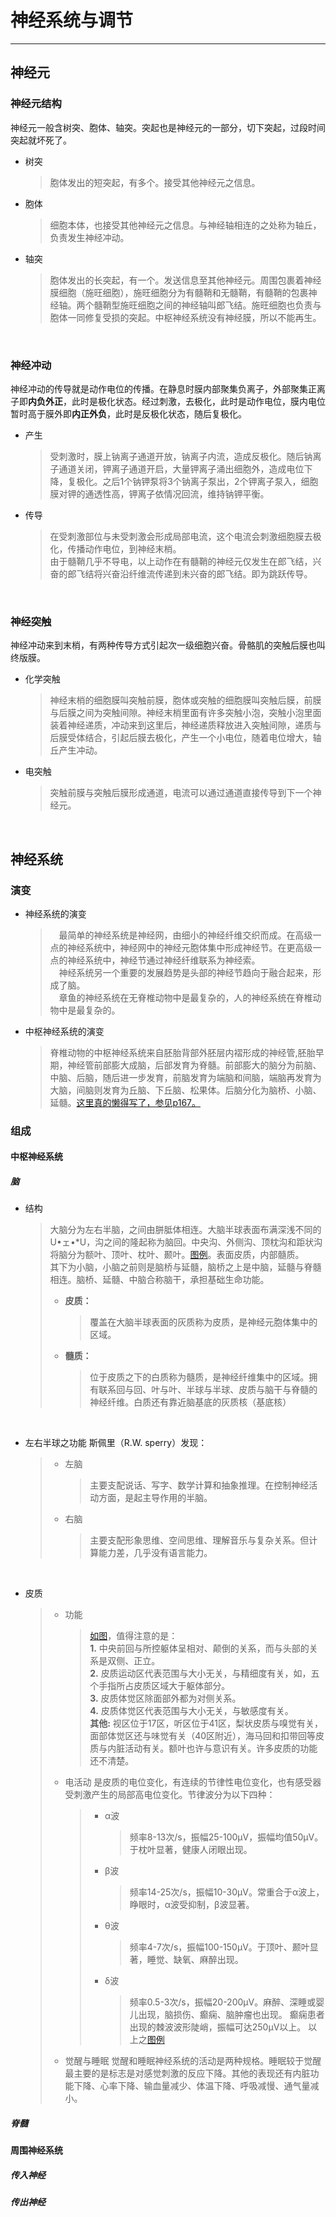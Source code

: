 # 神经系统与调节
***























## 神经元
### 神经元结构
神经元一般含树突、胞体、轴突。突起也是神经元的一部分，切下突起，过段时间突起就坏死了。
* 树突
  > 胞体发出的短突起，有多个。接受其他神经元之信息。
* 胞体
  > 细胞本体，也接受其他神经元之信息。与神经轴相连的之处称为轴丘，负责发生神经冲动。
* 轴突
  > 胞体发出的长突起，有一个。发送信息至其他神经元。周围包裹着神经膜细胞（施旺细胞），施旺细胞分为有髓鞘和无髓鞘，有髓鞘的包裹神经轴。两个髓鞘型施旺细胞之间的神经轴叫郎飞结。施旺细胞也负责与胞体一同修复受损的突起。中枢神经系统没有神经膜，所以不能再生。

<br>

### 神经冲动
神经冲动的传导就是动作电位的传播。在静息时膜内部聚集负离子，外部聚集正离子即**内负外正**，此时是极化状态。经过刺激，去极化，此时是动作电位，膜内电位暂时高于膜外即**内正外负**，此时是反极化状态，随后复极化。
* 产生
  > 受刺激时，膜上钠离子通道开放，钠离子内流，造成反极化。随后钠离子通道关闭，钾离子通道开启，大量钾离子涌出细胞外，造成电位下降，复极化。之后1个钠钾泵将3个钠离子泵出，2个钾离子泵入，细胞膜对钾的通透性高，钾离子依情况回流，维持钠钾平衡。<br>
* 传导
  > 在受刺激部位与未受刺激会形成局部电流，这个电流会刺激细胞膜去极化，传播动作电位，到神经末梢。<br>由于髓鞘几乎不导电，以上动作在有髓鞘的神经元仅发生在郎飞结，兴奋的郎飞结将兴奋沿纤维流传递到未兴奋的郎飞结。即为跳跃传导。

<br>

### 神经突触
神经冲动来到末梢，有两种传导方式引起次一级细胞兴奋。骨骼肌的突触后膜也叫终版膜。
* 化学突触
  > 神经末梢的细胞膜叫突触前膜，胞体或突触的细胞膜叫突触后膜，前膜与后膜之间为突触间隙。神经末梢里面有许多突触小泡，突触小泡里面装着神经递质，冲动来到这里后，神经递质释放进入突触间隙，递质与后膜受体结合，引起后膜去极化，产生一个小电位，随着电位增大，轴丘产生冲动。
* 电突触
  > 突触前膜与突触后膜形成通道，电流可以通过通道直接传导到下一个神经元。

<br>




















## 神经系统
### 演变
* 神经系统的演变
  > &emsp;最简单的神经系统是神经网，由细小的神经纤维交织而成。在高级一点的神经系统中，神经网中的神经元胞体集中形成神经节。在更高级一点的神经系统中，神经节通过神经纤维联系为神经索。<br>&emsp;神经系统另一个重要的发展趋势是头部的神经节趋向于融合起来，形成了脑。<br>&emsp;章鱼的神经系统在无脊椎动物中是最复杂的，人的神经系统在脊椎动物中是最复杂的。
* 中枢神经系统的演变
  > 脊椎动物的中枢神经系统来自胚胎背部外胚层内褶形成的神经管,胚胎早期，神经管前部膨大成脑，后部发育为脊髓。前部膨大的脑分为前脑、中脑、后脑，随后进一步发育，前脑发育为端脑和间脑，端脑再发育为大脑，间脑则发育为丘脑、下丘脑、松果体。后脑分化为脑桥、小脑、延髓。[这里真的懒得写了，参见p167。]()

### 组成
#### 中枢神经系统
##### 脑
* 结构
  > 大脑分为左右半脑，之间由胼胝体相连。大脑半球表面布满深浅不同的U•ェ•*U，沟之间的隆起称为脑回。中央沟、外侧沟、顶枕沟和距状沟将脑分为额叶、顶叶、枕叶、颞叶。[图例]()。表面皮质，内部髓质。<br>其下为小脑，小脑之前则是脑桥与延髓，脑桥之上是中脑，延髓与脊髓相连。脑桥、延髓、中脑合称脑干，承担基础生命功能。
  > * **皮质：**
  >   > 覆盖在大脑半球表面的灰质称为皮质，是神经元胞体集中的区域。
  > * **髓质：**
  >   > 位于皮质之下的白质称为髓质，是神经纤维集中的区域。拥有联系回与回、叶与叶、半球与半球、皮质与脑干与脊髓的神经纤维。白质还有靠近脑基底的灰质核（基底核）

<br>

* 左右半球之功能
  斯佩里（R.W. sperry）发现：
  > * 左脑
  >   > 主要支配说话、写字、数学计算和抽象推理。在控制神经活动方面，是起主导作用的半脑。
  > * 右脑
  >   > 主要支配形象思维、空间思维、理解音乐与复杂关系。但计算能力差，几乎没有语言能力。

<br>

* 皮质
  > * 功能
  >   > [如图]()，值得注意的是：<br>**1.** 中央前回与所控躯体呈相对、颠倒的关系，而与头部的关系是双侧、正立。<br>**2.** 皮质运动区代表范围与大小无关，与精细度有关，如，五个手指所占皮质区域大于躯体部分。<br>**3.** 皮质体觉区除面部外都为对侧关系。<br>**4.** 皮质体觉区代表范围与大小无关，与敏感度有关。<br>**其他:** 视区位于17区，听区位于41区，梨状皮质与嗅觉有关，面部体觉区还与味觉有关（40区附近），海马回和扣带回等皮质与内脏活动有关。额叶也许与意识有关。许多皮质的功能还不清楚。
  > * 电活动
  >   是皮质的电位变化，有连续的节律性电位变化，也有感受器受刺激产生的局部高电位变化。节律波分为以下四种：
  >   > * α波
  >   >   > 频率8-13次/s，振幅25-100μV，振幅均值50μV。于枕叶显著，健康人闭眼出现。
  >   > * β波
  >   >   > 频率14-25次/s，振幅10-30μV。常重合于α波上，睁眼时，α波受抑制，β波显著。
  >   > * θ波
  >   >   > 频率4-7次/s，振幅100-150μV。于顶叶、颞叶显著，睡觉、缺氧、麻醉出现。
  >   > * δ波
  >   >   > 频率0.5-3次/s，振幅20-200μV。麻醉、深睡或婴儿出现，脑损伤、癫痫、脑肿瘤也出现。
  >   > 癫痫患者出现的棘波波形陡峭，振幅可达250μV以上。
  >   > 以上之[图例]()
  > * 觉醒与睡眠
  >   觉醒和睡眠神经系统的活动是两种规格。睡眠较于觉醒最主要的是标志是对感觉刺激的反应下降。其他的表现还有内脏功能下降、心率下降、输血量减少、体温下降、呼吸减慢、通气量减小。


##### 脊髓


#### 周围神经系统
##### 传入神经


##### 传出神经














